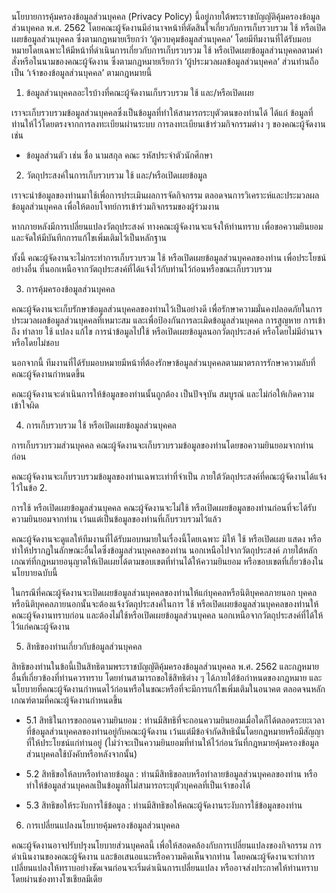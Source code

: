 นโยบายการคุ้มครองข้อมูลส่วนบุคคล (Privacy Policy) นี้อยู่ภายใต้พระราชบัญญัติคุ้มครองข้อมูลส่วนบุคคล พ.ศ. 2562 โดยคณะผู้จัดงานมีอำนาจหน้าที่ตัดสินใจเกี่ยวกับการเก็บรวบรวม ใช้ หรือเปิดเผยข้อมูลส่วนบุคคล ซึ่งตามกฎหมายเรียกว่า ‘ผู้ควบคุมข้อมูลส่วนบุคคล’ โดยมีทีมงานที่ได้รับมอบหมายโดยเฉพาะให้มีหน้าที่ดำเนินการเกี่ยวกับการเก็บรวบรวม ใช้ หรือเปิดเผยข้อมูลส่วนบุคคลตามคำสั่งหรือในนามของคณะผู้จัดงาน ซึ่งตามกฎหมายเรียกว่า ‘ผู้ประมวลผลข้อมูลส่วนบุคคล’ ส่วนท่านถือเป็น ‘เจ้าของข้อมูลส่วนบุคคล’ ตามกฎหมายนี้

1. ข้อมูลส่วนบุคคลอะไรบ้างที่คณะผู้จัดงานเก็บรวบรวม ใช้ และ/หรือเปิดเผย

เราจะเก็บรวบรวมข้อมูลส่วนบุคคลซึ่งเป็นข้อมูลที่ทำให้สามารถระบุตัวตนของท่านได้ ได้แก่ ข้อมูลที่ท่านให้ไว้โดยตรงจากการลงทะเบียนผ่านระบบ การลงทะเบียนเข้าร่วมกิจกรรมต่าง ๆ ของคณะผู้จัดงาน เช่น

- ข้อมูลส่วนตัว เช่น ชื่อ นามสกุล คณะ รหัสประจำตัวนักศึกษา

2. วัตถุประสงค์ในการเก็บรวบรวม ใช้ และ/หรือเปิดเผยข้อมูล

เราจะนำข้อมูลของท่านมาใช้เพื่อการประเมินผลการจัดกิจกรรม ตลอดจนการวิเคราะห์และประมวลผลข้อมูลส่วนบุคคล เพื่อให้ตอบโจทย์การเข้าร่วมกิจกรรมของผู้ร่วมงาน

หากภายหลังมีการเปลี่ยนแปลงวัตถุประสงค์ ทางคณะผู้จัดงานจะแจ้งให้ท่านทราบ เพื่อขอความยินยอม และจัดให้มีบันทึกการแก้ไขเพิ่มเติมไว้เป็นหลักฐาน

ทั้งนี้ คณะผู้จัดงานจะไม่กระทำการเก็บรวบรวม ใช้ หรือเปิดเผยข้อมูลส่วนบุคคลของท่าน เพื่อประโยชน์อย่างอื่น ที่นอกเหนือจากวัตถุประสงค์ที่ได้แจ้งไว้กับท่านไว้ก่อนหรือขณะเก็บรวบรวม

3. การคุ้มครองข้อมูลส่วนบุคคล

คณะผู้จัดงานจะเก็บรักษาข้อมูลส่วนบุคคลของท่านไว้เป็นอย่างดี เพื่อรักษาความมั่นคงปลอดภัยในการประมวลผลข้อมูลส่วนบุคคลที่เหมาะสม และเพื่อป้องกันการละเมิดข้อมูลส่วนบุคคล การสูญหาย การเข้าถึง ทำลาย ใช้ แปลง แก้ไข การนำข้อมูลไปใช้ หรือเปิดเผยข้อมูลนอกวัตถุประสงค์ หรือโดยไม่มีอำนาจหรือโดยไม่ชอบ

นอกจากนี้ ทีมงานที่ได้รับมอบหมายมีหน้าที่ต้องรักษาข้อมูลส่วนบุคคลตามมาตรการรักษาความลับที่คณะผู้จัดงานกำหนดขึ้น

คณะผู้จัดงานจะดำเนินการให้ข้อมูลของท่านนั้นถูกต้อง เป็นปัจจุบัน สมบูรณ์ และไม่ก่อให้เกิดความเข้าใจผิด

4. การเก็บรวบรวม ใช้ หรือเปิดเผยข้อมูลส่วนบุคคล

การเก็บรวบรวมส่วนบุคคล คณะผู้จัดงานจะเก็บรวบรวมข้อมูลของท่านโดยขอความยินยอมจากท่านก่อน

คณะผู้จัดงานจะเก็บรวบรวมข้อมูลของท่านเฉพาะเท่าที่จำเป็น ภายใต้วัตถุประสงค์ที่คณะผู้จัดงานได้แจ้งไว้ในข้อ 2.

การใช้ หรือเปิดเผยข้อมูลส่วนบุคคล คณะผู้จัดงานจะไม่ใช้ หรือเปิดเผยข้อมูลของท่านก่อนที่จะได้รับความยินยอมจากท่าน เว้นแต่เป็นข้อมูลของท่านที่เก็บรวบรวมไว้แล้ว

คณะผู้จัดงานจะดูแลให้ทีมงานที่ได้รับมอบหมายในเรื่องนี้โดยเฉพาะ มิให้ ใช้ หรือเปิดเผย แสดง หรือทำให้ปรากฏในลักษณะอื่นใดซึ่งข้อมูลส่วนบุคคลของท่าน นอกเหนือไปจากวัตถุประสงค์ ภายใต้หลักเกณฑ์ที่กฎหมายอนุญาตให้เปิดเผยได้ตามขอบเขตที่ท่านได้ให้ความยินยอม หรือขอบเขตที่เกี่ยวข้องในนโยบายฉบับนี้

ในกรณีที่คณะผู้จัดงานจะเปิดเผยข้อมูลส่วนบุคคลของท่านให้แก่บุคคลหรือนิติบุคคลภายนอก บุคคลหรือนิติบุคคลภายนอกนั้นจะต้องแจ้งวัตถุประสงค์ในการ ใช้ หรือเปิดเผยข้อมูลส่วนบุคคลของท่านให้คณะผู้จัดงานทราบก่อน และต้องไม่ใช้หรือเปิดเผยข้อมูลส่วนบุคคล นอกเหนือจากวัตถุประสงค์ที่ได้ให้ไว้แก่คณะผู้จัดงาน

5. สิทธิของท่านเกี่ยวกับข้อมูลส่วนบุคคล

สิทธิของท่านในข้อนี้เป็นสิทธิตามพระราชบัญญัติคุ้มครองข้อมูลส่วนบุคคล พ.ศ. 2562 และกฎหมายอื่นที่เกี่ยวข้องที่ท่านควรทราบ โดยท่านสามารถขอใช้สิทธิต่าง ๆ ได้ภายใต้ข้อกำหนดของกฎหมาย และนโยบายที่คณะผู้จัดงานกำหนดไว้ก่อนหรือในขณะหรือที่จะมีการแก้ไขเพิ่มเติมในอนาคต ตลอดจนหลักเกณฑ์ตามที่คณะผู้จัดงานกำหนดขึ้น

- 5.1 สิทธิในการขอถอนความยินยอม : ท่านมีสิทธิที่จะถอนความยินยอมเมื่อใดก็ได้ตลอดระยะเวลาที่ข้อมูลส่วนบุคคลของท่านอยู่กับคณะผู้จัดงาน เว้นแต่มีข้อจำกัดสิทธินั้นโดยกฎหมายหรือมีสัญญาที่ให้ประโยชน์แก่ท่านอยู่
  (ไม่ว่าจะเป็นความยินยอมที่ท่านให้ไว้ก่อนวันที่กฎหมายคุ้มครองข้อมูลส่วนบุคคลใช้บังคับหรือหลังจากนั้น)

- 5.2 สิทธิขอให้ลบหรือทำลายข้อมูล : ท่านมีสิทธิขอลบหรือทำลายข้อมูลส่วนบุคคลของท่าน หรือทำให้ข้อมูลส่วนบุคคลเป็นข้อมูลที่ไม่สามารถระบุตัวบุคคลที่เป็นเจ้าของได้

- 5.3 สิทธิขอให้ระงับการใช้ข้อมูล : ท่านมีสิทธิขอให้คณะผู้จัดงานระงับการใช้ข้อมูลของท่าน

6. การเปลี่ยนแปลงนโยบายคุ้มครองข้อมูลส่วนบุคคล

คณะผู้จัดงานอาจปรับปรุงนโยบายส่วนบุคคลนี้ เพื่อให้สอดคล้องกับการเปลี่ยนแปลงของกิจกรรม การดำเนินงานของคณะผู้จัดงาน และข้อเสนอแนะหรือความคิดเห็นจากท่าน โดยคณะผู้จัดงานจะทำการเปลี่ยนแปลงให้ทราบอย่างชัดเจนก่อนจะเริ่มดำเนินการเปลี่ยนแปลง หรืออาจส่งประกาศให้ท่านทราบโดยผ่านช่องทางโซเชียลมีเดีย
